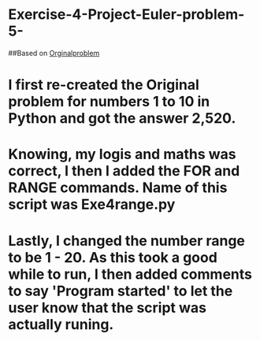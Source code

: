 # Exercise-4-Project-Euler-problem-5-

##Based on [Orginalproblem](https://projecteuler.net/problem=5)

# I first re-created the Original problem for numbers 1 to 10 in Python and got the answer 2,520.
# Knowing, my logis and maths was correct, I then I added the FOR and RANGE commands. Name of this script was Exe4range.py
# Lastly, I changed the number range to be 1 - 20. As this took a good while to run, I then added comments to say 'Program started' to let the user know that the script was actually runing.


